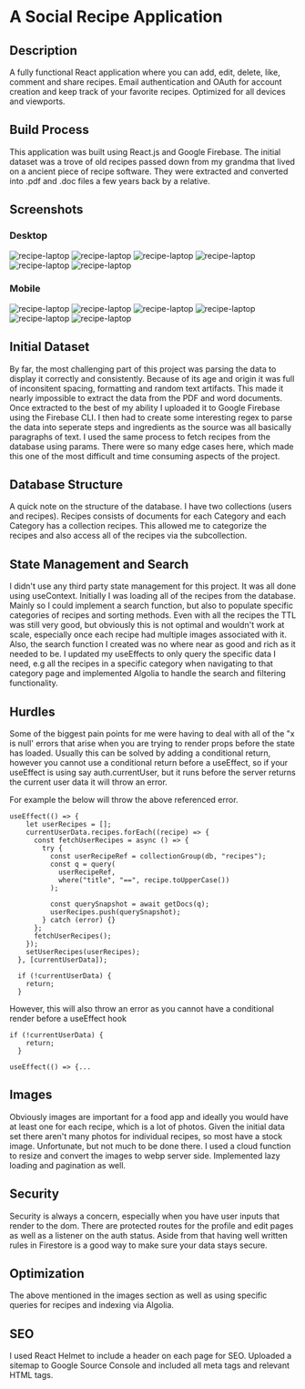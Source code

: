 # A Social Recipe Application

## Description

A fully functional React application where you can add, edit, delete, like, comment and share recipes. Email authentication and OAuth for account creation and keep track of your favorite recipes. Optimized for all devices and viewports.

## Build Process

This application was built using React.js and Google Firebase. The initial dataset was a trove of old recipes passed down from my grandma that lived on a ancient piece of recipe software. They were extracted and converted into .pdf and .doc files a few years back by a relative.

## Screenshots

### Desktop

![recipe-laptop](/posts/images/recipe-1-laptop.png)
![recipe-laptop](/posts/images/recipe-2-laptop.png)
![recipe-laptop](/posts/images/search-page-laptop.png)
![recipe-laptop](/posts/images/profile-laptop.png)
![recipe-laptop](/posts/images/categories-laptop.png)
![recipe-laptop](/posts/images/add-recipe-laptop.png)

### Mobile

![recipe-laptop](/posts/images/recipe-1-mobile.png)
![recipe-laptop](/posts/images/recipe-2-mobile.png)
![recipe-laptop](/posts/images/search-mobile.png)
![recipe-laptop](/posts/images/profile-1-mobile.png)
![recipe-laptop](/posts/images/profile-2-mobile.png)
![recipe-laptop](/posts/images/categories-mobile.png)

## Initial Dataset

By far, the most challenging part of this project was parsing the data to display it correctly and consistently. Because of its age and origin it was full of inconsitent spacing, formatting and random text artifacts. This made it nearly impossible to extract the data from the PDF and word documents. Once extracted to the best of my ability I uploaded it to Google Firebase using the Firebase CLI. I then had to create some interesting regex to parse the data into seperate steps and ingredients as the source was all basically paragraphs of text. I used the same process to fetch recipes from the database using params. There were so many edge cases here, which made this one of the most difficult and time consuming aspects of the project.

## Database Structure

A quick note on the structure of the database. I have two collections (users and recipes). Recipes consists of documents for each Category and each Category has a collection recipes. This allowed me to categorize the recipes and also access all of the recipes via the subcollection.

## State Management and Search

I didn't use any third party state management for this project. It was all done using useContext. Initially I was loading all of the recipes from the database. Mainly so I could implement a search function, but also to populate specific categories of recipes and sorting methods. Even with all the recipes the TTL was still very good, but obviously this is not optimal and wouldn't work at scale, especially once each recipe had multiple images associated with it. Also, the search function I created was no where near as good and rich as it needed to be. I updated my useEffects to only query the specific data I need, e.g all the recipes in a specific category when navigating to that category page and implemented Algolia to handle the search and filtering functionality.

## Hurdles

Some of the biggest pain points for me were having to deal with all of the "x is null' errors that arise when you are trying to render props before the state has loaded. Usually this can be solved by adding a conditional return, however you cannot use a conditional return before a useEffect, so if your useEffect is using say auth.currentUser, but it runs before the server returns the current user data it will throw an error.

For example the below will throw the above referenced error.

```
useEffect(() => {
    let userRecipes = [];
    currentUserData.recipes.forEach((recipe) => {
      const fetchUserRecipes = async () => {
        try {
          const userRecipeRef = collectionGroup(db, "recipes");
          const q = query(
            userRecipeRef,
            where("title", "==", recipe.toUpperCase())
          );

          const querySnapshot = await getDocs(q);
          userRecipes.push(querySnapshot);
        } catch (error) {}
      };
      fetchUserRecipes();
    });
    setUserRecipes(userRecipes);
  }, [currentUserData]);

  if (!currentUserData) {
    return;
  }
```

However, this will also throw an error as you cannot have a conditional render before a useEffect hook

```
if (!currentUserData) {
    return;
  }

useEffect(() => {...
```

##

## Images

Obviously images are important for a food app and ideally you would have at least one for each recipe, which is a lot of photos. Given the initial data set there aren't many photos for individual recipes, so most have a stock image. Unfortunate, but not much to be done there. I used a cloud function to resize and convert the images to webp server side. Implemented lazy loading and pagination as well.

## Security

Security is always a concern, especially when you have user inputs that render to the dom. There are protected routes for the profile and edit pages as well as a listener on the auth status. Aside from that having well written rules in Firestore is a good way to make sure your data stays secure.

## Optimization

The above mentioned in the images section as well as using specific queries for recipes and indexing via Algolia.

## SEO

I used React Helmet to include a header on each page for SEO. Uploaded a sitemap to Google Source Console and included all meta tags and relevant HTML tags.
